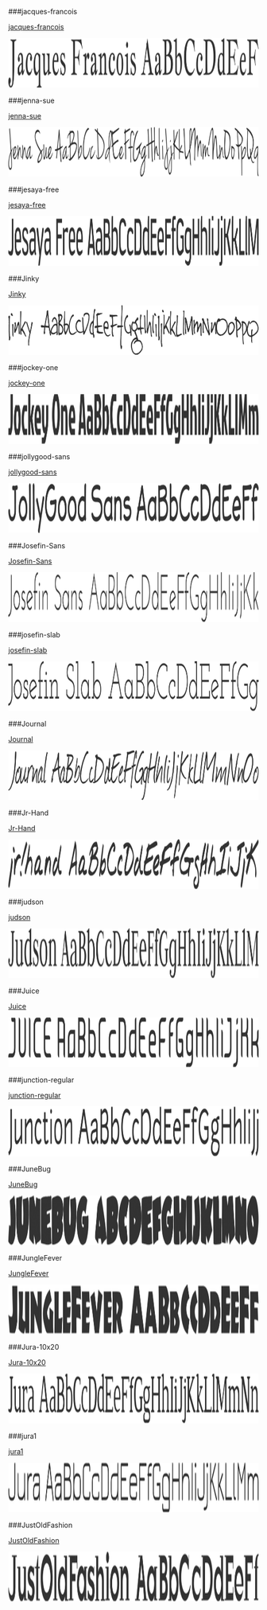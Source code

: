 ###jacques-francois

[jacques-francois](../../Fonts/J/jacques-francois)

<img src="jacques-francois.png" width="710" height="100" />

###jenna-sue

[jenna-sue](../../Fonts/J/jenna-sue)

<img src="jenna-sue.png" width="710" height="100" />

###jesaya-free

[jesaya-free](../../Fonts/J/jesaya-free)

<img src="jesaya-free.png" width="710" height="100" />

###Jinky

[Jinky](../../Fonts/J/Jinky)

<img src="Jinky.png" width="710" height="100" />

###jockey-one

[jockey-one](../../Fonts/J/jockey-one)

<img src="jockey-one.png" width="710" height="100" />

###jollygood-sans

[jollygood-sans](../../Fonts/J/jollygood-sans)

<img src="jollygood-sans.png" width="710" height="100" />

###Josefin-Sans

[Josefin-Sans](../../Fonts/J/Josefin-Sans)

<img src="Josefin-Sans.png" width="710" height="100" />

###josefin-slab

[josefin-slab](../../Fonts/J/josefin-slab)

<img src="josefin-slab.png" width="710" height="100" />

###Journal

[Journal](../../Fonts/J/Journal)

<img src="Journal.png" width="710" height="100" />

###Jr-Hand

[Jr-Hand](../../Fonts/J/Jr-Hand)

<img src="Jr-Hand.png" width="710" height="100" />

###judson

[judson](../../Fonts/J/judson)

<img src="judson.png" width="710" height="100" />

###Juice

[Juice](../../Fonts/J/Juice)

<img src="Juice.png" width="710" height="100" />

###junction-regular

[junction-regular](../../Fonts/J/junction-regular)

<img src="junction-regular.png" width="710" height="100" />

###JuneBug

[JuneBug](../../Fonts/J/JuneBug)

<img src="JuneBug.png" width="710" height="100" />

###JungleFever

[JungleFever](../../Fonts/J/JungleFever)

<img src="JungleFever.png" width="710" height="100" />

###Jura-10x20

[Jura-10x20](../../Fonts/J/Jura-10x20)

<img src="Jura-10x20.png" width="710" height="100" />

###jura1

[jura1](../../Fonts/J/jura1)

<img src="jura1.png" width="710" height="100" />

###JustOldFashion

[JustOldFashion](../../Fonts/J/JustOldFashion)

<img src="JustOldFashion.png" width="710" height="100" />
